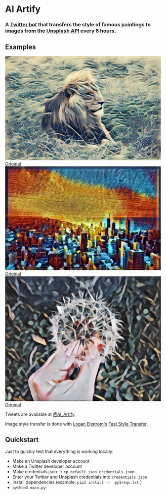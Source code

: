 # AI Artify

### A [Twitter bot](https://twitter.com/ai_artify) that transfers the style of famous paintings to images from the [Unsplash API](https://unsplash.com/developers) every 6 hours.

## Examples

![alt text](images/examples/lion.png "Great Wave")
[Original](https://unsplash.com/photos/uh5AfvDwwdM)
![alt text](images/examples/city.png "Rain Princess")
[Original](https://unsplash.com/photos/-icmOdYWXuQ)
![alt text](images/examples/udnie_flower.png "Udnie")
[Original](https://unsplash.com/photos/GyvMk5pPDXI)

Tweets are available at [@AI_Artify](https://twitter.com/ai_artify).

Image style transfer is done with [Logan Enstrom's](https://github.com/lengstrom) [Fast Style Transfer](https://github.com/lengstrom/fast-style-transfer).

## Quickstart

Just to quickly test that everything is working locally:

* Make an Unsplash developer account
* Make a Twitter developer account
* Make credentials.json -> `cp default.json credentials.json`
* Enter your Twitter and Unsplash credentials into `credentials.json`
* Install dependencies (example: `pip3 install -r  py3reqs.txt` )
* `python3 main.py`